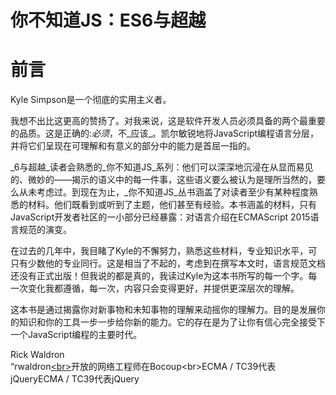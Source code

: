 
# 你不知道JS：ES6与超越

# 前言

Kyle Simpson是一个彻底的实用主义者。

我想不出比这更高的赞扬了。对我来说，这是软件开发人员必须具备的两个最重要的品质。这是正确的:_必须_，不_应该_。凯尔敏锐地将JavaScript编程语言分层，并将它们呈现在可理解和有意义的部分中的能力是首屈一指的。

_6与超越_读者会熟悉的_你不知道JS_系列：他们可以深深地沉浸在从显而易见的、微妙的——揭示的语义中的每一件事，这些语义要么被认为是理所当然的，要么从未考虑过。到现在为止，_你不知道JS_丛书涵盖了对读者至少有某种程度熟悉的材料。他们既看到或听到了主题，他们甚至有经验。本书涵盖的材料，只有JavaScript开发者社区的一小部分已经暴露：对语言介绍在ECMAScript 2015语言规范的演变。

在过去的几年中，我目睹了Kyle的不懈努力，熟悉这些材料，专业知识水平，可只有少数他的专业同行。这是相当了不起的，考虑到在撰写本文时，语言规范文档还没有正式出版！但我说的都是真的，我读过Kyle为这本书所写的每一个字。每一次变化我都遵循，每一次，内容只会变得更好，并提供更深层次的理解。

这本书是通过揭露你对新事物和未知事物的理解来动摇你的理解力。目的是发展你的知识和你的工具一步一步给你新的能力。它的存在是为了让你有信心完全接受下一个JavaScript编程的主要时代。

Rick Waldron<br>“rwaldron[&lt;br>](http://twitter.com/rwaldron)开放的网络工程师在Bocoup&lt;br>ECMA / TC39代表jQueryECMA / TC39代表jQuery
